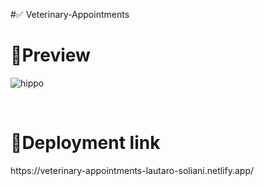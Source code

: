 #✅ Veterinary-Appointments 
<h1>📌Preview</h1>

![hippo](https://media-exp1.licdn.com/dms/image/C4E22AQGTzD_53iAOyQ/feedshare-shrink_1280/0/1627363335077?e=1630540800&v=beta&t=rig2A5BOIzyS-lfEpCCGYncgHDBwYkHkFnGgz_XKrFQ)

<br>
<h1>📌Deployment link</h1>
https://veterinary-appointments-lautaro-soliani.netlify.app/
